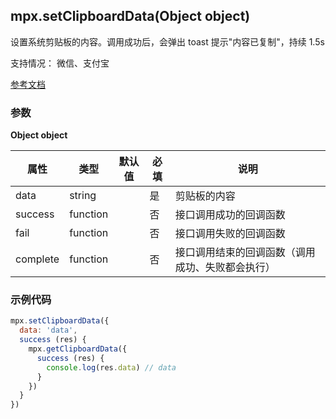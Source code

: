 ## mpx.setClipboardData(Object object)

设置系统剪贴板的内容。调用成功后，会弹出 toast 提示"内容已复制"，持续 1.5s

支持情况： 微信、支付宝

[参考文档](https://developers.weixin.qq.com/miniprogram/dev/api/device/clipboard/wx.setClipboardData.html)

### 参数

**Object object**

| 属性     | 类型     | 默认值 | 必填 | 说明                                         |
| -------- | -------- | ------ | ---- | -------------------------------------------- |
| data     | string   |        | 是   | 剪贴板的内容                                 |
| success  | function |        | 否   | 接口调用成功的回调函数                       |
| fail     | function |        | 否   | 接口调用失败的回调函数                       |
| complete | function |        | 否   | 接口调用结束的回调函数（调用成功、失败都会执行） |


### 示例代码
```js
mpx.setClipboardData({
  data: 'data',
  success (res) {
    mpx.getClipboardData({
      success (res) {
        console.log(res.data) // data
      }
    })
  }
})
```
